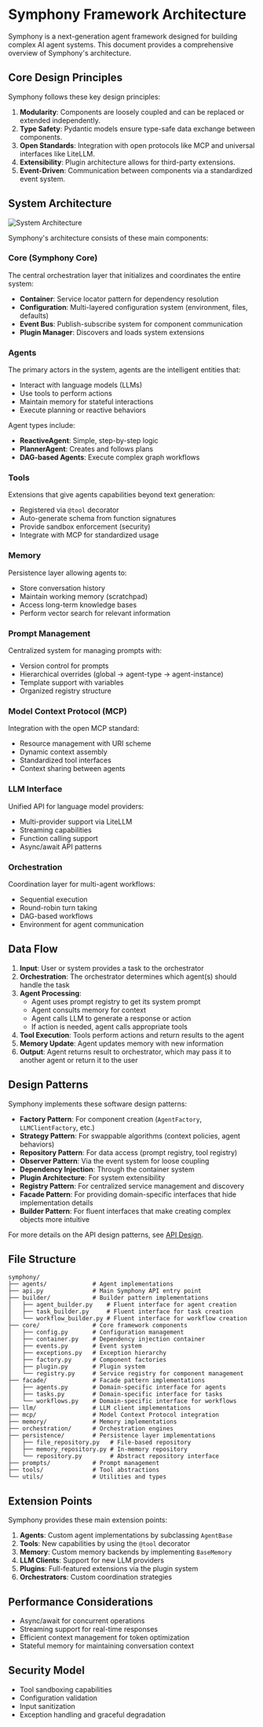 # Symphony Framework Architecture

Symphony is a next-generation agent framework designed for building complex AI agent systems. This document provides a comprehensive overview of Symphony's architecture.

## Core Design Principles

Symphony follows these key design principles:

1. **Modularity**: Components are loosely coupled and can be replaced or extended independently.
2. **Type Safety**: Pydantic models ensure type-safe data exchange between components.
3. **Open Standards**: Integration with open protocols like MCP and universal interfaces like LiteLLM.
4. **Extensibility**: Plugin architecture allows for third-party extensions.
5. **Event-Driven**: Communication between components via a standardized event system.

## System Architecture

![System Architecture](../images/architecture.png)

Symphony's architecture consists of these main components:

### Core (Symphony Core)

The central orchestration layer that initializes and coordinates the entire system:

- **Container**: Service locator pattern for dependency resolution
- **Configuration**: Multi-layered configuration system (environment, files, defaults)
- **Event Bus**: Publish-subscribe system for component communication
- **Plugin Manager**: Discovers and loads system extensions

### Agents

The primary actors in the system, agents are the intelligent entities that:

- Interact with language models (LLMs)
- Use tools to perform actions
- Maintain memory for stateful interactions
- Execute planning or reactive behaviors

Agent types include:
- **ReactiveAgent**: Simple, step-by-step logic
- **PlannerAgent**: Creates and follows plans
- **DAG-based Agents**: Execute complex graph workflows

### Tools

Extensions that give agents capabilities beyond text generation:

- Registered via `@tool` decorator
- Auto-generate schema from function signatures
- Provide sandbox enforcement (security)
- Integrate with MCP for standardized usage

### Memory

Persistence layer allowing agents to:

- Store conversation history
- Maintain working memory (scratchpad)
- Access long-term knowledge bases
- Perform vector search for relevant information

### Prompt Management

Centralized system for managing prompts with:

- Version control for prompts
- Hierarchical overrides (global → agent-type → agent-instance)
- Template support with variables
- Organized registry structure

### Model Context Protocol (MCP)

Integration with the open MCP standard:

- Resource management with URI scheme
- Dynamic context assembly
- Standardized tool interfaces
- Context sharing between agents

### LLM Interface

Unified API for language model providers:

- Multi-provider support via LiteLLM
- Streaming capabilities
- Function calling support
- Async/await API patterns

### Orchestration

Coordination layer for multi-agent workflows:

- Sequential execution
- Round-robin turn taking
- DAG-based workflows
- Environment for agent communication

## Data Flow

1. **Input**: User or system provides a task to the orchestrator
2. **Orchestration**: The orchestrator determines which agent(s) should handle the task
3. **Agent Processing**:
   - Agent uses prompt registry to get its system prompt
   - Agent consults memory for context
   - Agent calls LLM to generate a response or action
   - If action is needed, agent calls appropriate tools
4. **Tool Execution**: Tools perform actions and return results to the agent
5. **Memory Update**: Agent updates memory with new information
6. **Output**: Agent returns result to orchestrator, which may pass it to another agent or return it to the user

## Design Patterns

Symphony implements these software design patterns:

- **Factory Pattern**: For component creation (`AgentFactory`, `LLMClientFactory`, etc.)
- **Strategy Pattern**: For swappable algorithms (context policies, agent behaviors)
- **Repository Pattern**: For data access (prompt registry, tool registry)
- **Observer Pattern**: Via the event system for loose coupling
- **Dependency Injection**: Through the container system
- **Plugin Architecture**: For system extensibility
- **Registry Pattern**: For centralized service management and discovery
- **Facade Pattern**: For providing domain-specific interfaces that hide implementation details
- **Builder Pattern**: For fluent interfaces that make creating complex objects more intuitive

For more details on the API design patterns, see [API Design](./api_design.md).

## File Structure

```
symphony/
├── agents/             # Agent implementations
├── api.py              # Main Symphony API entry point
├── builder/            # Builder pattern implementations
│   ├── agent_builder.py    # Fluent interface for agent creation
│   ├── task_builder.py     # Fluent interface for task creation
│   └── workflow_builder.py # Fluent interface for workflow creation
├── core/               # Core framework components
│   ├── config.py       # Configuration management
│   ├── container.py    # Dependency injection container
│   ├── events.py       # Event system
│   ├── exceptions.py   # Exception hierarchy
│   ├── factory.py      # Component factories
│   ├── plugin.py       # Plugin system
│   └── registry.py     # Service registry for component management
├── facade/             # Facade pattern implementations
│   ├── agents.py       # Domain-specific interface for agents
│   ├── tasks.py        # Domain-specific interface for tasks
│   └── workflows.py    # Domain-specific interface for workflows
├── llm/                # LLM client implementations
├── mcp/                # Model Context Protocol integration
├── memory/             # Memory implementations
├── orchestration/      # Orchestration engines
├── persistence/        # Persistence layer implementations
│   ├── file_repository.py   # File-based repository
│   ├── memory_repository.py # In-memory repository
│   └── repository.py        # Abstract repository interface
├── prompts/            # Prompt management
├── tools/              # Tool abstractions
└── utils/              # Utilities and types
```

## Extension Points

Symphony provides these main extension points:

1. **Agents**: Custom agent implementations by subclassing `AgentBase`
2. **Tools**: New capabilities by using the `@tool` decorator
3. **Memory**: Custom memory backends by implementing `BaseMemory`
4. **LLM Clients**: Support for new LLM providers
5. **Plugins**: Full-featured extensions via the plugin system
6. **Orchestrators**: Custom coordination strategies

## Performance Considerations

- Async/await for concurrent operations
- Streaming support for real-time responses
- Efficient context management for token optimization
- Stateful memory for maintaining conversation context

## Security Model

- Tool sandboxing capabilities
- Configuration validation
- Input sanitization
- Exception handling and graceful degradation